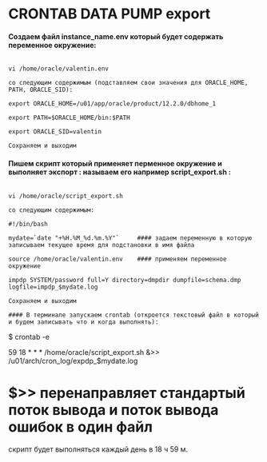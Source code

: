 # CRONTAB DATA PUMP export

#### Создаем файл instance_name.env который будет содержать переменное окружение:
```

vi /home/oracle/valentin.env

со следующим содержимым (подставляем свои значения для ORACLE_HOME, PATH, ORACLE_SID):

export ORACLE_HOME=/u01/app/oracle/product/12.2.0/dbhome_1

export PATH=$ORACLE_HOME/bin:$PATH

export ORACLE_SID=valentin

Сохраняем и выходим
```

#### Пишем скрипт который применяет перменное окружение и выполняет экспорт : называем его например script_export.sh :
```

vi /home/oracle/script_export.sh

со следующим содержимым:

#!/bin/bash

mydate=`date "+%H.%M_%d.%m.%Y"`     #### задаем переменную в которую записываем текущее время для подстановки в имя файла

source /home/oracle/valentin.env    #### применяем переменное окружение

impdp SYSTEM/password full=Y directory=dmpdir dumpfile=schema.dmp logfile=impdp_$mydate.log

Сохраняем и выходим

#### В терминале запускаем crontab (откроется текстовый файл в который и будем записывать что и когда выполнять):
```

$ crontab -e

59 18 * * * /home/oracle/script_export.sh &>> /u01/arch/cron_log/expdp_$mydate.log

# $>> перенаправляет стандартый поток вывода и поток вывода ошибок в один файл
скрипт будет выполняться каждый день в 18 ч 59 м.
```
